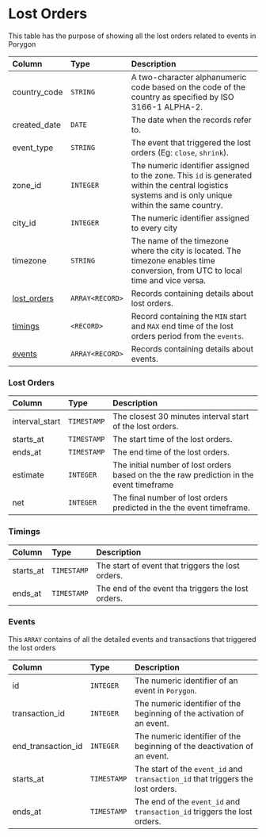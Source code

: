 # Lost Orders

This table has the purpose of showing all the lost orders related to events in Porygon

| Column | Type | Description |
| :--- | :--- | :--- |
| country_code | `STRING`| A two-character alphanumeric code based on the code of the country as specified by ISO 3166-1 ALPHA-2. |
| created_date | `DATE` | The date when the records refer to.|
| event_type | `STRING` | The event that triggered the lost orders (Eg: `close`, `shrink`). |
| zone_id | `INTEGER`| The numeric identifier assigned to the zone. This `id` is generated within the central logistics systems and is only unique within the same country. |
| city_id | `INTEGER` | The numeric identifier assigned to every city |
| timezone | `STRING`| The name of the timezone where the city is located. The timezone enables time conversion, from UTC to local time and vice versa. |
| [lost_orders](#lost-orders) | `ARRAY<RECORD>`| Records containing details about lost orders. |
| [timings](#timings) | `<RECORD>`| Record containing the `MIN` start and `MAX` end time of the lost orders period from the `events`. |
| [events](#events) | `ARRAY<RECORD>`| Records containing details about events. |

### Lost Orders

| Column | Type | Description |
| :--- | :--- | :--- |
| interval_start | `TIMESTAMP` | The closest 30 minutes interval start of the lost orders. |
| starts_at | `TIMESTAMP` | The start time of the lost orders. |
| ends_at | `TIMESTAMP` | The end time of the lost orders. |
| estimate | `INTEGER` | The initial number of lost orders based on the the raw prediction in the event timeframe |
| net | `INTEGER` | The final number of lost orders predicted in the the event timeframe. |

### Timings

| Column | Type | Description |
| :--- | :--- | :--- |
| starts_at | `TIMESTAMP` | The start of event that triggers the lost orders. |
| ends_at | `TIMESTAMP` | The end of the event tha triggers the lost orders. |

### Events

This `ARRAY` contains of all the detailed events and transactions that triggered the lost orders

| Column | Type | Description |
| :--- | :--- | :--- |
| id | `INTEGER` | The numeric identifier of an event in `Porygon`. |
| transaction_id | `INTEGER` | The numeric identifier of the beginning of the activation of an event. |
| end_transaction_id | `INTEGER` | The numeric identifier of the beginning of the deactivation of an event. |
| starts_at | `TIMESTAMP` | The start of the `event_id` and `transaction_id` that triggers the lost orders. |
| ends_at | `TIMESTAMP` | The end of the `event_id` and `transaction_id` triggers the lost orders. |
